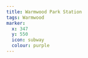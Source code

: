 ```yaml
---
title: Warmwood Park Station
tags: Warmwood
marker:
  x: 347
  y: 550
  icon: subway
  colour: purple
---
```

